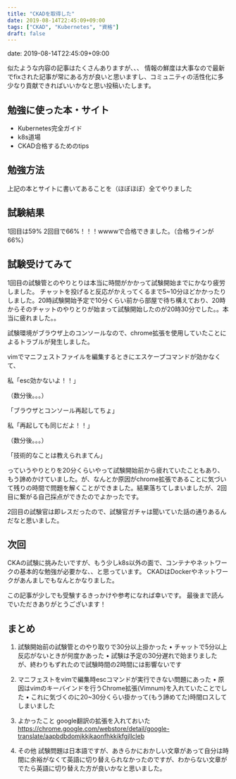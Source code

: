 ```yaml
---
title: "CKADを取得した"
date: 2019-08-14T22:45:09+09:00
tags: ["CKAD", "Kubernetes", "資格"]
draft: false
---
```


date: 2019-08-14T22:45:09+09:00

似たような内容の記事はたくさんありますが、、、
情報の鮮度は大事なので最新でfixされた記事が常にある方が良いと思いますし、コミュニティの活性化に多少なり貢献できればいいかなと思い投稿いたします。

## 勉強に使った本・サイト

* Kubernetes完全ガイド
* k8s道場
* CKAD合格するためのtips

## 勉強方法
上記の本とサイトに書いてあることを（ほぼほぼ）全てやりました

## 試験結果
1回目は59%
2回目で66%！！！wwwwで合格できました。（合格ラインが66%）

## 試験受けてみて
1回目の試験管とのやりとりは本当に時間がかかって試験開始までにかなり疲労しました。
チャットを投げると反応がかえってくるまで5~10分ほどかかったりしました。20時試験開始予定で10分くらい前から部屋で待ち構えており、20時からそのチャットのやりとりが始まって試験開始したのが20時30分でした。。本当に疲れました。。

試験環境がブラウザ上のコンソールなので、chrome拡張を使用していたことによるトラブルが発生しました。

vimでマニフェストファイルを編集するときにエスケープコマンドが効かなくて、

私「esc効かないよ！！」

（数分後。。。）

「ブラウザとコンソール再起してちょ」

私「再起しても同じだよ！！」

（数分後。。。）

「技術的なことは教えられまてん」



っていうやりとりを20分くらいやって試験開始前から疲れていたこともあり、もう諦めかけていました。が、なんとか原因がchrome拡張であることに気づいて残りの時間で問題を解くことができました。結果落ちてしまいましたが、2回目に繋がる自己採点ができたのでよかったです。

2回目の試験官は即レスだったので、試験官ガチャは聞いていた話の通りあるんだなと思いました。

## 次回
CKAの試験に挑みたいですが、もう少しk8s以外の面で、コンテナやネットワークの基本的な勉強が必要かな、、と思っています。
CKADはDockerやネットワークがあんましでもなんとかなりました。

この記事が少しでも受験するきっかけや参考になれば幸いです。
最後まで読んでいただきありがとうございます！


## まとめ

1. 試験開始前の試験管とのやり取りで30分以上掛かった
• チャットで5分以上反応がないときが何度かあった
• 試験は予定の30分遅れで始まりましたが、終わりもずれたので試験時間の2時間には影響ないです

2. マニフェストをvimで編集時escコマンドが実行できない問題にあった
• 原因はvimのキーバインドを行うChrome拡張(Vimnum)を入れていたことでした
• これに気づくのに20~30分くらい掛かって(もう諦めてた)時間ロスしてしまいました

3. よかったこと
google翻訳の拡張を入れておいた
https://chrome.google.com/webstore/detail/google-translate/aapbdbdomjkkjkaonfhkkikfgjllcleb

4. その他
試験問題は日本語ですが、あきらかにおかしい文章があって自分は時間に余裕がなくて英語に切り替えられなかったのですが、わからない文章がでたら英語に切り替えた方が良いかなと思いました。

